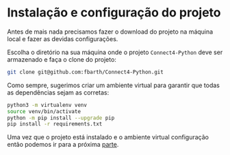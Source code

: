 # Instalação e configuração do projeto

Antes de mais nada precisamos fazer o download do projeto na máquina local e 
fazer as devidas configurações.

Escolha o diretório na sua máquina onde o projeto `Connect4-Python` deve ser armazenado
e faça o clone do projeto: 

```bash
git clone git@github.com:fbarth/Connect4-Python.git
```

Como sempre, sugerimos criar um ambiente virtual para garantir que todas as dependências 
sejam as corretas: 

```bash
python3 -m virtualenv venv
source venv/bin/activate
python -m pip install --upgrade pip
pip install -r requirements.txt
```

Uma vez que o projeto está instalado e o ambiente virtual configuração então podemos ir
para a próxima [parte](parte1.md).